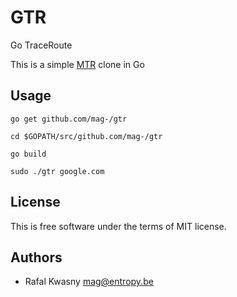 # GTR
Go TraceRoute


This is a simple [MTR](http://www.bitwizard.nl/mtr/) clone in Go 


Usage
-----
```go get github.com/mag-/gtr```

```cd $GOPATH/src/github.com/mag-/gtr```

```go build```

```sudo ./gtr google.com```


License
-------

This is free software under the terms of MIT license.


Authors
-------

- Rafal Kwasny <mag@entropy.be>
